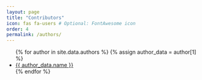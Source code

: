 ```yaml
---
layout: page
title: "Contributors"
icon: fas fa-users # Optional: FontAwesome icon
order: 4
permalink: /authors/
---
```

<ul>
  {% for author in site.data.authors %}
    {% assign author_data = author[1] %}
    <li>
      <a href="/authors/{{ author_data.id }}/">{{ author_data.name }}</a>
    </li>
  {% endfor %}
</ul>

